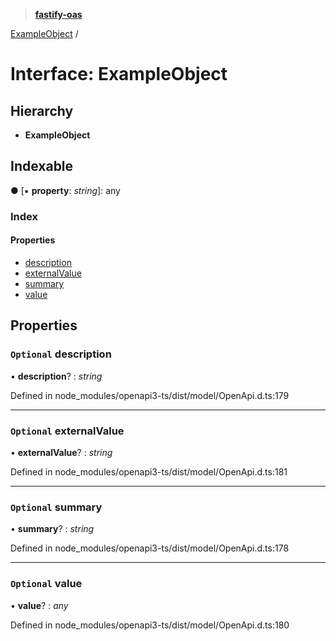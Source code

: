 > **[fastify-oas](../README.md)**

[ExampleObject](exampleobject.md) /

# Interface: ExampleObject

## Hierarchy

* **ExampleObject**

## Indexable

● \[▪ **property**: *string*\]: any

### Index

#### Properties

* [description](exampleobject.md#optional-description)
* [externalValue](exampleobject.md#optional-externalvalue)
* [summary](exampleobject.md#optional-summary)
* [value](exampleobject.md#optional-value)

## Properties

### `Optional` description

• **description**? : *string*

Defined in node_modules/openapi3-ts/dist/model/OpenApi.d.ts:179

___

### `Optional` externalValue

• **externalValue**? : *string*

Defined in node_modules/openapi3-ts/dist/model/OpenApi.d.ts:181

___

### `Optional` summary

• **summary**? : *string*

Defined in node_modules/openapi3-ts/dist/model/OpenApi.d.ts:178

___

### `Optional` value

• **value**? : *any*

Defined in node_modules/openapi3-ts/dist/model/OpenApi.d.ts:180